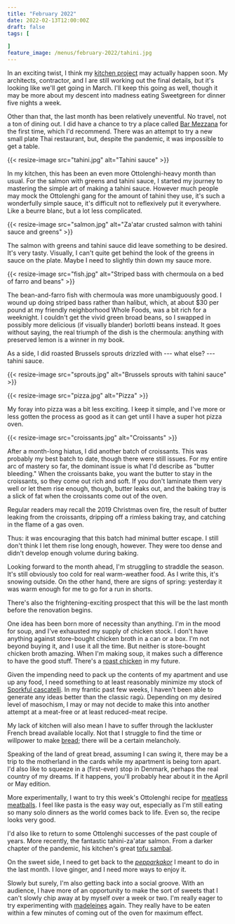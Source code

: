 ```yaml
---
title: "February 2022"
date: 2022-02-13T12:00:00Z
draft: false
tags: [
    
]
feature_image: /menus/february-2022/tahini.jpg
---
```


In an exciting twist, I think my [kitchen project](https://jkibe.github.io/kitchen145/) may actually happen soon. My architects, contractor, and I are still working out the final details, but it's looking like we'll get going in March. I'll keep this going as well, though it may be more about my descent into madness eating Sweetgreen for dinner five nights a week.

Other than that, the last month has been relatively uneventful. No travel, not a ton of dining out. I did have a chance to try a place called [Bar Mezzana](https://www.barmezzana.com) for the first time, which I'd recommend. There was an attempt to try a new small plate Thai restaurant, but, despite the pandemic, it was impossible to get a table.

{{< resize-image src="tahini.jpg" alt="Tahini sauce" >}}

In my kitchen, this has been an even more Ottolenghi-heavy month than usual. For the salmon with greens and tahini sauce, I started my journey to mastering the simple art of making a tahini sauce. However much people may mock the Ottolenghi gang for the amount of tahini they use, it's such a wonderfully simple sauce, it's difficult not to reflexively put it everywhere. Like a beurre blanc, but a lot less complicated.

{{< resize-image src="salmon.jpg" alt="Za'atar crusted salmon with tahini sauce and greens" >}}

The salmon with greens and tahini sauce did leave something to be desired. It's very tasty. Visually, I can't quite get behind the look of the greens in sauce on the plate. Maybe I need to slightly thin down my sauce more.

{{< resize-image src="fish.jpg" alt="Striped bass with chermoula on a bed of farro and beans" >}}

The bean-and-farro fish with chermoula was more unambiguously good. I wound up doing striped bass rather than halibut, which, at about $30 per pound at my friendly neighborhood Whole Foods, was a bit rich for a weeknight. I couldn't get the vivid green broad beans, so I swapped in possibly more delicious (if visually blander) borlotti beans instead. It goes without saying, the real triumph of the dish is the chermoula: anything with preserved lemon is a winner in my book.

As a side, I did roasted Brussels sprouts drizzled with --- what else? --- tahini sauce.

{{< resize-image src="sprouts.jpg" alt="Brussels sprouts with tahini sauce" >}}

{{< resize-image src="pizza.jpg" alt="Pizza" >}}

My foray into pizza was a bit less exciting. I keep it simple, and I've more or less gotten the process as good as it can get until I have a super hot pizza oven.

{{< resize-image src="croissants.jpg" alt="Croissants" >}}

After a month-long hiatus, I did another batch of croissants. This was probably my best batch to date, though there were still issues. For my entire arc of mastery so far, the dominant issue is what I'd describe as "butter bleeding." When the croissants bake, you want the butter to stay in the croissants, so they come out rich and soft. If you don't laminate them very well or let them rise enough, though, butter leaks out, and the baking tray is a slick of fat when the croissants come out of the oven.

Regular readers may recall the 2019 Christmas oven fire, the result of butter leaking from the croissants, dripping off a rimless baking tray, and catching in the flame of a gas oven.

Thus: it was encouraging that this batch had minimal butter escape. I still don't think I let them rise long enough, however. They were too dense and didn't develop enough volume during baking.

Looking forward to the month ahead, I'm struggling to straddle the season. It's still obviously too cold for real warm-weather food. As I write this, it's snowing outside. On the other hand, there are signs of spring: yesterday it was warm enough for me to go for a run in shorts.

There's also the frightening-exciting prospect that this will be the last month before the renovation begins.

One idea has been born more of necessity than anything. I'm in the mood for soup, and I've exhausted my supply of chicken stock. I don't have anything against store-bought chicken broth in a can or a box. I'm not beyond buying it, and I use it all the time. But neither is store-bought chicken broth amazing. When I'm making soup, it makes such a difference to have the good stuff. There's a [roast chicken](https://www.seriouseats.com/easy-roast-chicken-with-asparagus-and-leeks) in my future.

Given the impending need to pack up the contents of my apartment and use up any food, I need something to at least reasonably minimize my stock of [Sporkful cascatelli](https://www.sfoglini.com/products/sporkful). In my frantic past few weeks, I haven't been able to generate any ideas better than the classic ragù. Depending on my desired level of masochism, I may or may not decide to make this into another attempt at a meat-free or at least reduced-meat recipe.

My lack of kitchen will also mean I have to suffer through the lackluster French bread available locally. Not that I struggle to find the time or willpower to make [bread](https://www.youtube.com/watch?v=60K3Fe5j_J8); there will be a certain melancholy.

Speaking of the land of great bread, assuming I can swing it, there may be a trip to the motherland in the cards while my apartment is being torn apart. I'd also like to squeeze in a (first-ever) stop in Denmark, perhaps the real country of my dreams. If it happens, you'll probably hear about it in the April or May edition.

More experimentally, I want to try this week's Ottolenghi recipe for [meatless meatballs](https://www.theguardian.com/food/2022/feb/12/ricotta-squash-pasta-mushroom-meatballs-strawberry-cream-yotam-ottolenghi-valentines-day-recipes-for-two). I feel like pasta is the easy way out, especially as I'm still eating so many solo dinners as the world comes back to life. Even so, the recipe looks very good.

I'd also like to return to some Ottolenghi successes of the past couple of years. More recently, the fantastic tahini-za'atar salmon. From a darker chapter of the pandemic, his kitchen's great [tofu sambal](https://www.theguardian.com/food/2021/may/22/yotam-ottolenghi-tofu-recipes-spicy-sambal-beer-battered-coconut-flan-coffee-caramel).

On the sweet side, I need to get back to the [_pepparkakor_](https://www.thecutlerychronicles.com/pepparkakor-swedish-ginger-thins-html/) I meant to do in the last month. I love ginger, and I need more ways to enjoy it.

Slowly but surely, I'm also getting back into a social groove. With an audience, I have more of an opportunity to make the sort of sweets that I can't slowly chip away at by myself over a week or two. I'm really eager to try experimenting with [madeleines](https://www.youtube.com/watch?v=2IOPlok8SzQ) again. They really have to be eaten within a few minutes of coming out of the oven for maximum effect.
